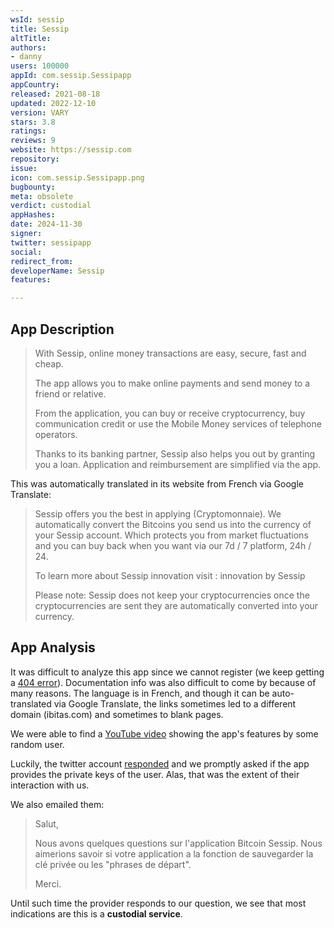 ```yaml
---
wsId: sessip
title: Sessip
altTitle: 
authors:
- danny
users: 100000
appId: com.sessip.Sessipapp
appCountry: 
released: 2021-08-18
updated: 2022-12-10
version: VARY
stars: 3.8
ratings: 
reviews: 9
website: https://sessip.com
repository: 
issue: 
icon: com.sessip.Sessipapp.png
bugbounty: 
meta: obsolete
verdict: custodial
appHashes: 
date: 2024-11-30
signer: 
twitter: sessipapp
social: 
redirect_from: 
developerName: Sessip
features: 

---
```


## App Description 

> With Sessip, online money transactions are easy, secure, fast and cheap.
>
> The app allows you to make online payments and send money to a friend or relative.
> 
> From the application, you can buy or receive cryptocurrency, buy communication credit or use the Mobile Money services of telephone operators.
>
> Thanks to its banking partner, Sessip also helps you out by granting you a loan. Application and reimbursement are simplified via the app.

This was automatically translated in its website from French via Google Translate:

> Sessip offers you the best in applying (Cryptomonnaie). We automatically convert the Bitcoins you send us into the currency of your Sessip account. Which protects you from market fluctuations and you can buy back when you want via our 7d / 7 platform, 24h / 24.
>
> To learn more about Sessip innovation visit : innovation by Sessip
>
> Please note: Sessip does not keep your cryptocurrencies once the cryptocurrencies are sent they are automatically converted into your currency.

## App Analysis 

It was difficult to analyze this app since we cannot register (we keep getting a [404 error](https://twitter.com/BitcoinWalletz/status/1624002513543520256)). Documentation info was also difficult to come by because of many reasons. The language is in French, and though it can be auto-translated via Google Translate, the links sometimes led to a different domain (ibitas.com) and sometimes to blank pages.

We were able to find a [YouTube video](https://youtu.be/76NGlVurBz4?t=153) showing the app's features by some random user. 

Luckily, the twitter account [responded](https://twitter.com/sessipapp/status/1624002850232705025) and we promptly asked if the app provides the private keys of the user. Alas, that was the extent of their interaction with us.

We also emailed them: 

> Salut,
>
> Nous avons quelques questions sur l'application Bitcoin Sessip. Nous aimerions savoir si votre application a la fonction de sauvegarder la clé privée ou les "phrases de départ".
>
> Merci.

Until such time the provider responds to our question, we see that most indications are this is a **custodial service**. 
